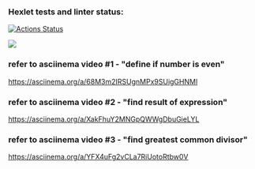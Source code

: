 ### Hexlet tests and linter status:
[![Actions Status](https://github.com/Onoiro/python-project-49/workflows/hexlet-check/badge.svg)](https://github.com/Onoiro/python-project-49/actions)

<a href="https://codeclimate.com/github/Onoiro/python-project-49/maintainability"><img src="https://api.codeclimate.com/v1/badges/2af138e68148eb88cd92/maintainability" /></a>

### refer to asciinema video #1 - "define if number is even"
https://asciinema.org/a/68M3m2IRSUgnMPx9SUigGHNMl

### refer to asciinema video #2 - "find result of expression"
https://asciinema.org/a/XakFhuY2MNGpQWWgDbuGieLYL

### refer to asciinema video #3 - "find greatest common divisor"
https://asciinema.org/a/YFX4uFg2vCLa7RiUotoRtbw0V
